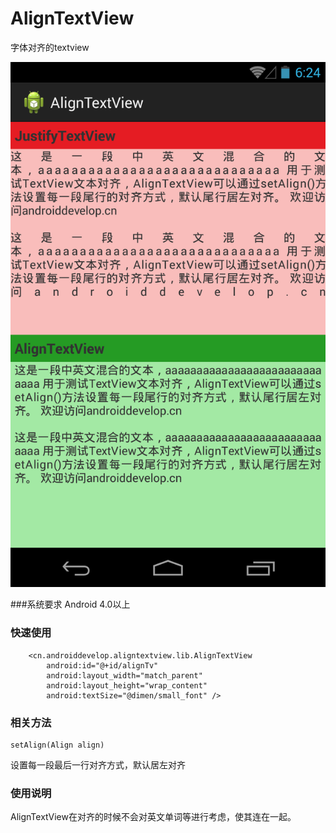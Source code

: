 # AlignTextView
字体对齐的textview
  
![截图](./align-text-view.png)  
  
###系统要求
Android 4.0以上

### 快速使用
        <cn.androiddevelop.aligntextview.lib.AlignTextView
            android:id="@+id/alignTv"
            android:layout_width="match_parent"
            android:layout_height="wrap_content"
            android:textSize="@dimen/small_font" />

### 相关方法
	setAlign(Align align)
设置每一段最后一行对齐方式，默认居左对齐  
  
  
### 使用说明
AlignTextView在对齐的时候不会对英文单词等进行考虑，使其连在一起。